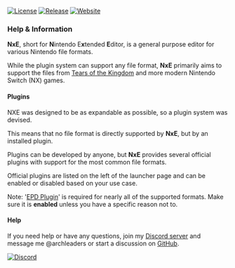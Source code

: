 [![License](https://raster.shields.io/badge/License-AGPL%20v3.0-blue?color=663f9e&labelColor=2A2C33&style=for-the-badge)](https://github.com/NX-Editor/NxEditor/blob/master/License.md) [![Release](https://raster.shields.io/github/v/tag/NX-Editor/NxEditor.png?label=Release&logo=GitHub&color=b33126&labelColor=2A2C33&style=for-the-badge)](https://github.com/NX-Editor/NxEditor/releases) [![Website](https://raster.shields.io/badge/nxe-black?color=f79830&style=for-the-badge&labelColor=2A2C33)](https://nx-editor.github.io)

### Help & Information

**NxE**, short for **N**intendo E**x**tended **E**ditor, is a general purpose editor for various Nintendo file formats.
                        
While the plugin system can support any file format, **NxE** primarily aims to support the files from [Tears of the Kingdom](https://zelda.nintendo.com/tears-of-the-kingdom/) and more modern Nintendo Switch (NX) games.

#### Plugins

NXE was designed to be as expandable as possible, so a plugin system was devised.

This means that no file format is directly supported by **NxE**, but by an installed plugin.

Plugins can be developed by anyone, but **NxE** provides several official plugins with support for the most common file formats.

Official plugins are listed on the left of the launcher page and can be enabled or disabled based on your use case.

Note: '[EPD Plugin](https://github.com/NX-Editor/NxEditor.EpdPlugin)' is required for nearly all of the supported formats. Make sure it is **enabled** unless you have a specific reason not to.

#### Help

If you need help or have any questions, join my [Discord server](https://discord.gg/8Saj6tTkNB) and message me @archleaders or start a discussion on [GitHub](https://github.com/orgs/NX-Editor/discussions).

[![Discord](https://raster.shields.io/discord/825161394663456799?style=for-the-badge&logoColor=37C75E&color=37C75E&labelColor=2A2C33&logo=discord&label=discord)](https://discord.gg/cbA3AWwfJj)
